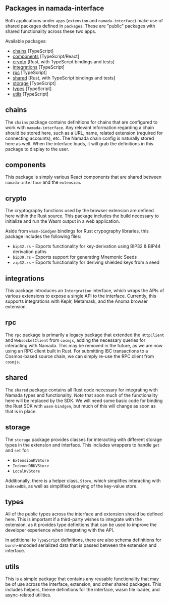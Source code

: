## Packages in namada-interface

Both applications under `apps` (`extension` and `namada-interface`) make use of shared packages defined in `packages`. These are "public" packages
with shared functionality across these two apps.

Available packages:

- [chains](#chains) [TypeScript]
- [components](#components) [TypeScript/React]
- [crypto](#crypto) [Rust, with TypeScript bindings and tests]
- [integrations](#integrations) [TypeScript]
- [rpc](#rpc) [TypeScript]
- [shared](#shared) [Rust, with TypeScript bindings and tests]
- [storage](#storage) [TypeScript]
- [types](#types) [TypeScript]
- [utils](#utils) [TypeScript]

## chains

The `chains` package contains definitions for chains that are configured to work with `namada-interface`. Any relevant information regarding a chain should
be stored here, such as a URL, name, related extension (required for connecting accounts), etc. The Namada chain config is naturally stored here as well.
When the interface loads, it will grab the definitions in this package to display to the user.

## components

This package is simply various React components that are shared between `namada-interface` and the `extension`.

## crypto

The cryptography functions used by the browser extension are defined here within the Rust source. This package includes the build necessary to initialize
and run the Wasm output in a web application.

Aside from `wasm-bindgen` bindings for Rust crypography libraries, this package includes the following files:

- `bip32.rs` - Exports functionality for key-derivation using BIP32 & BIP44 derivation paths
- `bip39.rs` - Exports support for generating Mnemonic Seeds
- `zip32.rs` - Exports functionality for deriving shielded keys from a seed

## integrations

This package introduces an `Intergration` interface, which wraps the APIs of various extensions to expose a
single API to the interface. Currently, this supports integrations with Keplr, Metamask, and the Anoma browser extension.

## rpc

The `rpc` package is primarily a legacy package that extended the `HttpClient` and `WebsocketClient` from `cosmjs`, adding the necessary
queries for interacting with Namada. This may be removed in the future, as we are now using an RPC client built in Rust. For submitting IBC transactions
to a Cosmos-based source chain, we can simply re-use the RPC client from `cosmjs`.

## shared

The `shared` package contains all Rust code necessary for integrating with Namada types and functionality. _Note_ that soon much of the functionality
here will be replaced by the SDK. We will need some basic code for binding the Rust SDK with `wasm-bindgen`, but much of this will change as soon as
that is in place.

## storage

The `storage` package provides classes for interacting with different storage types in the extension and interface. This includes wrappers to handle `get` and `set` for:

- `ExtensionKVStore`
- `IndexedDBKVStore`
- `LocalKVStore`

Additionally, there is a helper class, `Store`, which simplifies interacting with `IndexedDB`, as well as simplified querying of the key-value store.

## types

All of the public types across the interface and extension should be defined here. This is important if a third-party wishes to integrate with the extension,
as it provides type definitions that can be used to improve the developer experience when integrating with the API.

In additional to `TypeScript` definitions, there are also schema definitions for `borsh`-encoded serialized data that is passed between the extension and interface.

## utils

This is a simple package that contains any reusable functionality that may be of use across the interface, extension, and other shared packages. This includes helpers,
theme definitions for the interface, wasm file loader, and async-related utilities.
